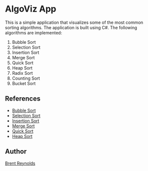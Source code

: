 # AlgoViz App
This is a simple application that visualizes some of the most common sorting algorithms. The application is built using C#.
The following algorithms are implemented:
1. Bubble Sort
1. Selection Sort
1. Insertion Sort
1. Merge Sort
1. Quick Sort
1. Heap Sort
1. Radix Sort
1. Counting Sort
1. Bucket Sort
## References
- [Bubble Sort](https://code-maze.com/csharp-bubble-sort/)
- [Selection Sort](https://code-maze.com/csharp-selection-sort/)
- [Insertion Sort](https://code-maze.com/insertion-sort-csharp/)
- [Merge Sort](https://tutorials.eu/merge-sort-in-c/)
- [Quick Sort](https://code-maze.com/csharp-quicksort-algorithm/)
- [Heap Sort](https://code-maze.com/csharp-heap-sort/)

## Author
[Brent Reynolds](https://github.com/reynoldsbrent)
